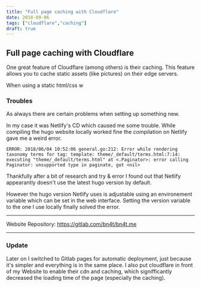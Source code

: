```yaml
---
title: "Full page caching with Cloudflare"
date: 2018-09-06
tags: ["cloudflare","caching"]
draft: true
---
```


## Full page caching with Cloudflare

One great feature of Cloudflare (among others) is their caching. This feature allows you to cache static assets (like pictures) on their edge servers.

When using a static html/css w 


### Troubles

As always there are certain problems when setting up something new.

In my case it was Netlify's CD which caused me some trouble. While compiling the hugo website locally worked fine the compilation on Netlify gave me a weird error.

````
ERROR: 2018/06/04 10:52:06 general.go:212: Error while rendering taxonomy terms for tag: template: theme/_default/terms.html:7:14: executing "theme/_default/terms.html" at <.Paginator>: error calling Paginator: unsupported type in paginate, got <nil>
````

Thankfully after a bit of research and try & error I found out that Netlify appearantly doesn't use the latest hugo version by default.

However the hugo version Netlify uses is adjustable using an environement variable which can be set in the web interface. Setting the version variable to the one I use locally finally solved the error.

---
Website Repository: https://gitlab.com/bn4t/bn4t.me

---

### Update

Later on I switched to Gitlab pages for automatic deployment, just because it's simpler and everything is in the same place. 
I also put cloudflare in front of my Website to enable their cdn and caching, which signifficantly decreased the loading time of the page (especially the caching).
